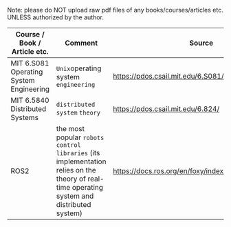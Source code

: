 Note: please do NOT upload raw pdf files of any books/courses/articles etc. UNLESS authorized by the author.

| Course / Book / Article etc. | Comment | Source |
|------------|------------|------------|
| MIT 6.S081 Operating System Engineering | `Unix`operating system `engineering` | https://pdos.csail.mit.edu/6.S081/2021/schedule.html |
| MIT 6.5840 Distributed Systems | `distributed system` `theory` | https://pdos.csail.mit.edu/6.824/ |
| ROS2 | the most popular `robots control libraries` (its implementation relies on the theory of real-time operating system and distributed system) | https://docs.ros.org/en/foxy/index.html |
